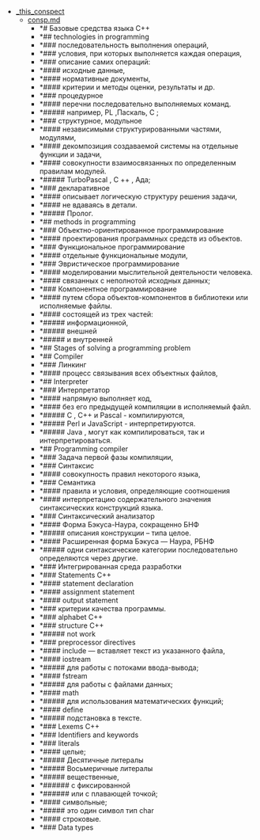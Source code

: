 - <a href = "F:\Node_projects\Node_Way\NBase\_Md\_Index\_TGUniversitet\I_kurs\++Основы_программирования\1. Базовые средства языка C++\_this_conspect\cat._this_conspect\dir._this_conspect.md">_this_conspect</a>
    - <a href = "F:\Node_projects\Node_Way\NBase\_Md\_Index\_TGUniversitet\I_kurs\++Основы_программирования\1. Базовые средства языка C++\_this_conspect\consp.md">consp.md</a>
        - *# Базовые средства языка C++
        - *## technologies in programming
        - *### последовательность выполнения операций, 
        - *### условия, при которых выполняется каждая операция,
        - *### описание самих операций: 
        - *#### исходные данные,
        - *#### нормативные документы,
        - *#### критерии и методы оценки, результаты и др.
        - *### процедурное
        - *#### перечни последовательно выполняемых команд.
        - *##### например, PL ,Паскаль, С ;
        - *### структурное, модульное
        - *#### независимыми структурированными частями, модулями,
        - *#### декомпозиция создаваемой системы на отдельные функции и задачи,
        - *#### совокупности взаимосвязанных по определенным правилам модулей.
        - *##### TurboPascal , С ++ , Ада;
        - *### декларативное
        - *#### описывает логическую структуру решения задачи,
        - *#### не вдаваясь в детали. 
        - *##### Пролог.
        - *## methods in programming
        - *### Объектно-ориентированное программирование
        - *#### проектирования программных средств из объектов. 
        - *### Функциональное программирование 
        - *#### отдельные функциональные модули,
        - *### Эвристическое программирование
        - *#### моделировании мыслительной деятельности человека.
        - *#### связанных с неполнотой исходных данных;
        - *### Компонентное программирование
        - *#### путем сбора объектов-компонентов в библиотеки или исполняемые файлы.
        - *#### состоящей из трех частей:
        - *##### информационной,
        - *#####  внешней
        - *#####  и внутренней
        - *## Stages of solving a programming problem
        - *## Compiler
        - *### Линкинг 
        - *#### процесс связывания всех объектных файлов,
        - *## Interpreter
        - *### Интерпретатор
        - *#### напрямую выполняет код,
        - *####  без его предыдущей компиляции в исполняемый файл.
        - *##### C , C++ и Pascal - компилируются,
        - *##### Perl и JavaScript - интерпретируются.
        - *##### Java , могут как компилироваться, так и интерпретироваться.
        - *## Programming compiler
        - *### Задача первой фазы компиляции,
        - *### Синтаксис
        - *#### совокупность правил некоторого языка,
        - *### Семантика
        - *#### правила и условия, определяющие соотношения
        - *#### интерпретацию содержательного значения синтаксических конструкций языка.
        - *### Синтаксический анализатор
        - *#### Форма Бэкуса-Наура, сокращенно БНФ
        - *##### описания конструкции – типа целое.
        - *#### Расширенная форма Бэкуса — Наура, РБНФ
        - *##### одни синтаксические категории последовательно определяются через другие.
        - *### Интегрированная среда разработки
        - *### Statements C++
        - *#### statement declaration
        - *#### assignment statement
        - *#### output statement
        - *### критерии качества программы.
        - *### alphabet C++
        - *### structure C++
        - *##### not work
        - *### preprocessor directives 
        - *#### include — вставляет текст из указанного файла,
        - *#### iostream 
        - *##### для работы с потоками ввода-вывода;
        - *#### fstream 
        - *##### для работы с файлами данных;
        - *#### math 
        - *##### для использования математических функций;
        - *#### define 
        - *##### подстановка в тексте.
        - *### Lexems C++
        - *### Identifiers and keywords
        - *### literals
        - *#### целые;
        - *##### Десятичные литералы 
        - *##### Восьмеричные литералы 
        - *##### вещественные,
        - *###### с фиксированной
        - *###### или с плавающей точкой;
        - *#### символьные;
        - *##### это один символ тип char
        - *#### строковые.
        - *### Data types
